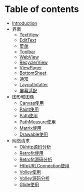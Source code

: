 # Table of contents

* [Introduction](README.md)
* 界面
    * [TextView](ui/textview.md)
    * [EditText](ui/edittext.md)
    * [菜单](ui/menu.md)
    * [Toolbar](ui/toolbar.md)
    * [WebView](ui/webview.md)
    * [RecyclerView](ui/recyclerview.md)
    * [ViewPager](ui/viewpager.md)
    * [BottomSheet](ui/bottomsheet.md)
    * [通知](ui/notifications.md)
    * [LayoutInfalter](ui/layoutInfalter.md)
    * [屏幕适配](ui/screen-adaptation.md)
* 图形和图像
    * [Canvas使用](graphics/canvas.md)
    * [Paint使用](graphics/paint.md)
    * [Path使用](graphics/path.md)
    * [PathMeasure使用](graphics/pathmeasure.md)
    * [Matrix使用](graphics/pathmeasure.md)
    * [Drawable使用](graphics/drawable.md)
* 网络请求
    * [Okhttp源码分析](network/okhttp-source.md)
    * [Retrofit使用](network/retrofit.md)
    * [Retrofit源码分析](network/retrofit-source.md)
    * [HttpURLConnection使用](network/httpurlconnection.md)
    * [Volley使用](network/volley.md)
    * [Volley源码分析](network/volley-source.md)
    * [Glide使用](network/glide.md)
